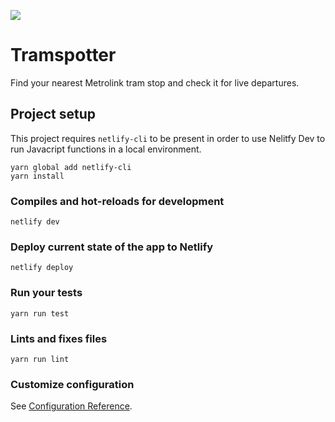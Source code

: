 ![](https://github.com/matthewmorek/tramspotter/workflows/.github/workflows/workflow.yml/badge.svg)

# Tramspotter

Find your nearest Metrolink tram stop and check it for live departures.

## Project setup

This project requires `netlify-cli` to be present in order to use Nelitfy Dev to run Javacript functions in a local environment.

```
yarn global add netlify-cli
yarn install
```

### Compiles and hot-reloads for development

```
netlify dev
```

### Deploy current state of the app to Netlify

```
netlify deploy
```

### Run your tests

```
yarn run test
```

### Lints and fixes files

```
yarn run lint
```

### Customize configuration

See [Configuration Reference](https://cli.vuejs.org/config/).
